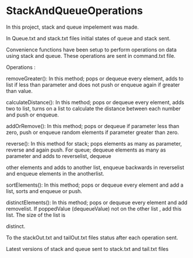 # StackAndQueueOperations 

In this project, stack and queue impelement was made. 

In Queue.txt and stack.txt files initial states of queue and stack sent.

Convenience functions have been setup to perform operations on data using stack and queue. These operations are sent in command.txt file. 

Operations :

removeGreater(): In this method; pops or dequeue every element, adds to list if less than parameter and does not push or enqueue again if greater than value.

calculateDistance(): In this method; pops or dequeue every element, adds two to list, turns on a list to calculate the distance between each number and push or enqueue.

addOrRemove(): In this method; pops or dequeue if parameter less than zero, push or enqueue random elements if parameter greater than zero.

reverse(): In this method for stack; pops elements as many as parameter, reverse and again push. For queue; dequeue elements as many as parameter and adds to reverselist, dequeue 

other elements and adds to another list, enqueue backwards in reverselist and enqueue elements in the anotherlist.

sortElements(): In this method; pops or dequeue every element and add a list, sorts and enqueue or push.

distinctElements(): In this method; pops or dequeue every element and add removelist. If poppedValue (dequeueValue) not on the other list , add this list. The size of the list is 

distinct.

To the stackOut.txt and tailOut.txt files status after each operation sent.

Latest versions of stack and queue sent to stack.txt and tail.txt files
